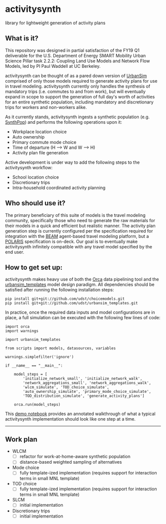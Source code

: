 # activitysynth
library for lightweight generation of activity plans

## What is it?
This repository was designed in partial satisfaction of the FY19 Q1 deliverable for the U.S. Department of Energy SMART Mobility Urban Science Pillar task 2.2.2: Coupling Land Use Models and Network Flow Models, led by PI Paul Waddell at UC Berkeley.

activitysynth can be thought of as a pared down version of [UrbanSim](https://github.com/UDST/urbansim) comprised of only those models required to generate activity plans for use in travel modeling. activitysynth currently only handles the synthesis of mandatory trips (i.e. commutes to and from work), but will eventually expand in scope to support the generation of full day's worth of activities for an entire synthetic population, including mandatory and discretionary trips for workers and non-workers alike. 

As it currently stands, activitysynth ingests a synthetic population (e.g. [SynthPop](https://github.com/UDST/synthpop)) and performs the following operations upon it:

- Workplace location choice
- Auto ownership
- Primary commute mode choice
- Time of departure (H --> W and W --> H)
- Activity plan file generation

Active development is under way to add the following steps to the activitysynth workflow:

- School location choice 
- Discretionary trips
- Intra-household coordinated activity planning

## Who should use it?
The primary beneficiary of this suite of models is the travel modeling community, specifically those who need to generate the raw materials for their models in a quick and efficient but realistic manner. The activity plan generation step is currently configured per the specification required for integration with the [BEAM](https://github.com/LBNL-UCB-STI/beam) agent-based travel modeling platform, but a [POLARIS](https://github.com/anl-polaris/polaris) specification is on-deck. Our goal is to eventually make activitysynth infinitely compatible with any travel model specified by the end user.

## How to get set up:
activitysynth makes heavy use of both the [Orca](https://github.com/UDST/orca) data pipelining tool and the [urbansim_templates](https://github.com/UDST/urbansim_templates) model design paradigm. All dependencies should be satisfied after running the following installation steps:
```
pip install git+git://github.com/udst/choicemodels.git
pip install git+git://github.com/udst/urbansim_templates.git
```

In practice, once the required data inputs and model configurations are in place, a full simulation can be executed with the following few lines of code:
```
import orca
import warnings

import urbansim_templates

from scripts import models, datasources, variables

warnings.simplefilter('ignore')

if __name__ == "__main__":

    model_steps = [
        'initialize_network_small', 'initialize_network_walk',
        'network_aggregations_small', 'network_aggregations_walk',
        'wlcm_simulate', 'TOD_choice_simulate',
        'auto_ownership_simulate', 'primary_mode_choice_simulate',
        'TOD_distribution_simulate', 'generate_activity_plans']

    orca.run(model_steps)
```
This [demo notebook](https://github.com/ual/activitysynth/blob/master/notebooks/run_all_demo.ipynb) provides an annotated walkthrough of what a typical activitysynth implementation should look like one step at a time.

______________________________________
## Work plan
 - WLCM
   - [ ] refactor for work-at-home-aware synthetic population
   - [ ] distance-based weighted sampling of alternatives
 - Mode choice
   - [ ] fully template-ized implementation (requires support for interaction terms in small MNL template)
 - TOD choice
   - [ ] fully template-ized implementation (requires support for interaction terms in small MNL template)
 - SLCM
   - [ ] initial implementation
 - Discretionary trips
   - [ ] initial implementation
